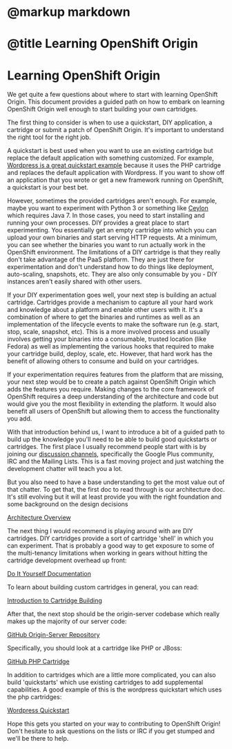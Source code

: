 # @markup markdown
# @title Learning OpenShift Origin

# Learning OpenShift Origin

We get quite a few questions about where to start with learning OpenShift Origin. This document provides a guided path on how to embark on learning OpenShift Origin well enough to start building your own cartridges.

The first thing to consider is when to use a quickstart, DIY application, a cartridge or submit a patch of OpenShift Origin. It's important to understand the right tool for the right job.

A quickstart is best used when you want to use an existing cartridge but replace the default application with something customized. For example, [Wordpress is a great quickstart example](https://github.com/openshift/wordpress-example) because it uses the PHP cartridge and replaces the default application with Wordpress. If you want to show off an application that you wrote or get a new framework running on OpenShift, a quickstart is your best bet.

However, sometimes the provided cartridges aren't enough. For example, maybe you want to experiment with Python 3 or something like [Ceylon](http://ceylon-lang.org/) which requires Java 7. In those cases, you need to start installing and running your own processes. DIY provides a great place to start experimenting. You essentially get an empty cartridge into which you can upload your own binaries and start serving HTTP requests. At a minimum, you can see whether the binaries you want to run actually work in the OpenShift environment. The limitations of a DIY cartridge is that they really don't take advantage of the PaaS platform. They are just there for experimentation and don't understand how to do things like deployment, auto-scaling, snapshots, etc. They are also only consumable by you - DIY instances aren't easily shared with other users.

If your DIY experimentation goes well, your next step is building an actual cartridge. Cartridges provide a mechanism to capture all your hard work and knowledge about a platform and enable other users with it. It's a combination of where to get the binaries and runtimes as well as an implementation of the lifecycle events to make the software run (e.g. start, stop, scale, snapshot, etc). This is a more involved process and usually involves getting your binaries into a consumable, trusted location (like Fedora) as well as implementing the various hooks that required to make your cartridge build, deploy, scale, etc. However, that hard work has the benefit of allowing others to consume and build on your cartridges.

If your experimentation requires features from the platform that are missing, your next step would be to create a patch against OpenShift Origin which adds the features you require. Making changes to the core framework of OpenShift requires a deep understanding of the architecture and code but would give you the most flexibility in extending the platform. It would also benefit all users of OpenShift but allowing them to access the functionality you add.

With that introduction behind us, I want to introduce a bit of a guided path to build up the knowledge you'll need to be able to build good quickstarts or cartridges. The first place I usually recommend people start with is by joining our [discussion channels](https://www.openshift.com/open-source#Discussion_Forums), specifically the Google Plus community, IRC and the Mailing Lists. This is a fast moving project and just watching the development chatter will teach you a lot.

But you also need to have a base understanding to get the most value out of that chatter. To get that, the first doc to read through is our architecture doc. It's still evolving but it will at least provide you with the right foundation and some background on the design decisions

[Architecture Overview](https://www.openshift.com/wiki/architecture-overview)

The next thing I would recommend is playing around with are DIY cartridges. DIY cartridges provide a sort of cartridge 'shell' in which you can experiment. That is probably a good way to get exposure to some of the multi-tenancy limitations when working in gears without hitting the cartridge development overhead up front:

[Do It Yourself Documentation](https://www.openshift.com/developers/do-it-yourself)

To learn about building custom cartridges in general, you can read:

[Introduction to Cartridge Building](/origin/node/file.README.writing_cartridges.html)

After that, the next stop should be the origin-server codebase which really makes up the majority of our server code:

[GitHub Origin-Server Repository](https://github.com/openshift/origin-server)

Specifically, you should look at a cartridge like PHP or JBoss:

[GitHub PHP Cartridge](https://github.com/openshift/origin-server/tree/master/cartridges/openshift-origin-cartridge-php)

In addition to cartridges which are a little more complicated, you can also build 'quickstarts' which use existing cartridges to add supplemental capabilities. A good example of this is the wordpress quickstart which uses the php cartridges:

[Wordpress Quickstart](https://github.com/openshift/wordpress-example)

Hope this gets you started on your way to contributing to OpenShift Origin! Don't hesitate to ask questions on the lists or IRC if you get stumped and we'll be there to help.